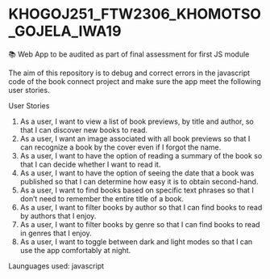 # KHOGOJ251_FTW2306_KHOMOTSO_GOJELA_IWA19
📚 Web App to be audited as part of final assessment for first JS module

The aim of this repository is to debug and correct errors in the javascript code of the book connect project and make sure the app meet the following user stories.

User Stories
1. As a user, I want to view a list of book previews, by title and author, so that I can discover new books to read.
2. As a user, I want an image associated with all book previews so that I can recognize a book by the cover even if I forgot the name.
3. As a user, I want to have the option of reading a summary of the book so that I can decide whether I want to read it.
4. As a user, I want to have the option of seeing the date that a book was published so that I can determine how easy it is to obtain second-hand.
5. As a user, I want to find books based on specific text phrases so that I don’t need to remember the entire title of a book.
6. As a user, I want to filter books by author so that I can find books to read by authors that I enjoy.
7. As a user, I want to filter books by genre so that I can find books to read in genres that I enjoy.
8. As a user, I want to toggle between dark and light modes so that I can use the app comfortably at night.

Launguages used: javascript
